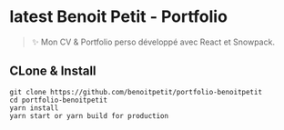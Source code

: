 # latest Benoit Petit - Portfolio

> ✨ Mon CV & Portfolio perso développé avec React et Snowpack.

## CLone & Install
```
git clone https://github.com/benoitpetit/portfolio-benoitpetit
cd portfolio-benoitpetit
yarn install
yarn start or yarn build for production
```
